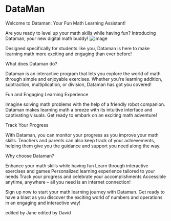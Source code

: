 # DataMan
Welcome to Dataman: Your Fun Math Learning Assistant!

Are you ready to level up your math skills while having fun? 
Introducing Dataman, your new digital math buddy! ![image](https://github.com/CTS285DATAMANMCCARTHD3455JANE/DATAMAN/assets/103216388/47e2b18f-c93e-4c01-95dc-b68a2d67825e)


Designed specifically for students like you, Dataman is here to make learning math more exciting and engaging than ever before!

What does Dataman do?

Dataman is an interactive program that lets you explore the world of math through simple and enjoyable exercises. Whether you're learning addition, subtraction, multiplication, or division, Dataman has got you covered!

Fun and Engaging Learning Experience

Imagine solving math problems with the help of a friendly robot companion. Dataman makes learning math a breeze with its intuitive interface and captivating visuals. Get ready to embark on an exciting math adventure!

Track Your Progress

With Dataman, you can monitor your progress as you improve your math skills. Teachers and parents can also keep track of your achievements, helping them give you the guidance and support you need along the way.

Why choose Dataman?

Enhance your math skills while having fun
Learn through interactive exercises and games
Personalized learning experience tailored to your needs
Track your progress and celebrate your accomplishments
Accessible anytime, anywhere – all you need is an internet connection!

Sign up now to start your math learning journey with Dataman. Get ready to have a blast as you discover the exciting world of numbers and operations in an engaging and interactive way!

edited by Jane
edited by David
